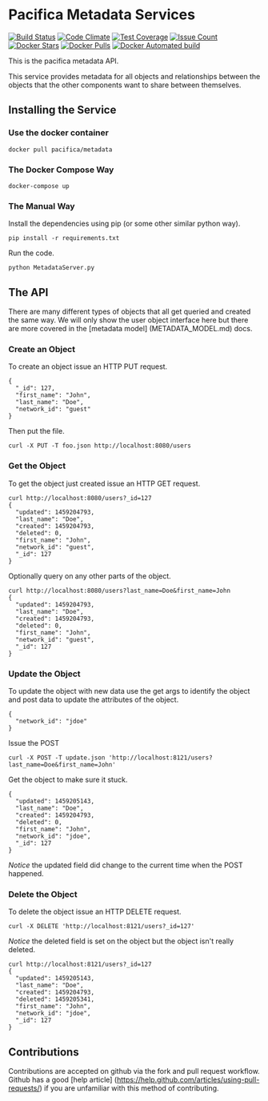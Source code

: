 # Pacifica Metadata Services
[![Build Status](https://travis-ci.org/EMSL-MSC/pacifica-metadata.svg?branch=master)](https://travis-ci.org/EMSL-MSC/pacifica-metadata)
[![Code Climate](https://codeclimate.com/github/EMSL-MSC/pacifica-metadata/badges/gpa.svg)](https://codeclimate.com/github/EMSL-MSC/pacifica-metadata)
[![Test Coverage](https://codeclimate.com/github/EMSL-MSC/pacifica-metadata/badges/coverage.svg)](https://codeclimate.com/github/EMSL-MSC/pacifica-metadata/coverage)
[![Issue Count](https://codeclimate.com/github/EMSL-MSC/pacifica-metadata/badges/issue_count.svg)](https://codeclimate.com/github/EMSL-MSC/pacifica-metadata)
[![Docker Stars](https://img.shields.io/docker/stars/pacifica/metadata.svg?maxAge=2592000)](https://hub.docker.com/r/pacifica/metadata)
[![Docker Pulls](https://img.shields.io/docker/pulls/pacifica/metadata.svg?maxAge=2592000)](https://hub.docker.com/r/pacifica/metadata)
[![Docker Automated build](https://img.shields.io/docker/automated/pacifica/metadata.svg?maxAge=2592000)](https://hub.docker.com/r/pacifica/metadata)

This is the pacifica metadata API.

This service provides metadata for all objects and relationships
between the objects that the other components want to share between
themselves.

## Installing the Service

### Use the docker container

```
docker pull pacifica/metadata
```

### The Docker Compose Way

```
docker-compose up
```

### The Manual Way

Install the dependencies using pip (or some other similar python way).
```
pip install -r requirements.txt
```

Run the code.
```
python MetadataServer.py
```

## The API

There are many different types of objects that all get queried and
created the same way. We will only show the user object interface
here but there are more covered in the [metadata model]
(METADATA_MODEL.md) docs.

### Create an Object

To create an object issue an HTTP PUT request.

```
{
  "_id": 127,
  "first_name": "John",
  "last_name": "Doe",
  "network_id": "guest"
}
```

Then put the file.
```
curl -X PUT -T foo.json http://localhost:8080/users
```

### Get the Object

To get the object just created issue an HTTP GET request.

```
curl http://localhost:8080/users?_id=127
{
  "updated": 1459204793,
  "last_name": "Doe",
  "created": 1459204793,
  "deleted": 0,
  "first_name": "John",
  "network_id": "guest",
  "_id": 127
}
```

Optionally query on any other parts of the object.

```
curl http://localhost:8080/users?last_name=Doe&first_name=John
{
  "updated": 1459204793,
  "last_name": "Doe",
  "created": 1459204793,
  "deleted": 0,
  "first_name": "John",
  "network_id": "guest",
  "_id": 127
}
```

### Update the Object

To update the object with new data use the get args to identify the
object and post data to update the attributes of the object.

```
{
  "network_id": "jdoe"
}
```

Issue the POST
```
curl -X POST -T update.json 'http://localhost:8121/users?last_name=Doe&first_name=John'
```

Get the object to make sure it stuck.
```
{
  "updated": 1459205143,
  "last_name": "Doe",
  "created": 1459204793,
  "deleted": 0,
  "first_name": "John",
  "network_id": "jdoe",
  "_id": 127
}
```

*Notice* the updated field did change to the current time when the 
POST happened.

### Delete the Object

To delete the object issue an HTTP DELETE request.
```
curl -X DELETE 'http://localhost:8121/users?_id=127'
```

*Notice* the deleted field is set on the object but the object isn't 
really deleted.

```
curl http://localhost:8121/users?_id=127
{
  "updated": 1459205143,
  "last_name": "Doe",
  "created": 1459204793,
  "deleted": 1459205341,
  "first_name": "John",
  "network_id": "jdoe",
  "_id": 127
}
```

## Contributions

Contributions are accepted on github via the fork and pull request
workflow. Github has a good [help article]
(https://help.github.com/articles/using-pull-requests/) if you are
unfamiliar with this method of contributing.
